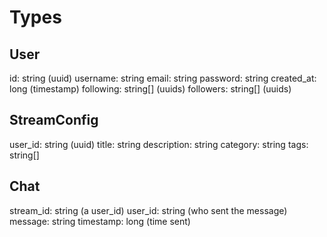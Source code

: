 # Types

## User

id: string (uuid)
username: string
email: string
password: string
created_at: long (timestamp)
following: string[] (uuids)
followers: string[] (uuids)

## StreamConfig

user_id: string (uuid)
title: string
description: string
category: string
tags: string[]

## Chat

stream_id: string (a user_id)
user_id: string (who sent the message)
message: string
timestamp: long (time sent)